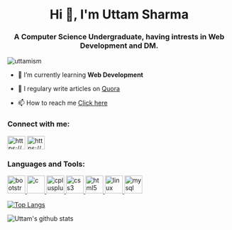 <h1 align="center">Hi 👋, I'm Uttam Sharma</h1>
<h3 align="center">A Computer Science Undergraduate, having intrests in Web Development and DM.</h3>

<p align="left"> <img src="https://komarev.com/ghpvc/?username=uttamism&label=Profile%20views&color=0e75b6&style=flat" alt="uttamism" /> </p>

- 🌱 I’m currently learning **Web Development**

- 📝 I regulary write articles on [Quora](Quora)

- 📫 How to reach me [Click here](uttamsharma3052@gmail.com)

<h3 align="left">Connect with me:</h3>
<p align="left">
<a href="https://dev.to/https://dev.to/uttmshrma" target="blank"><img align="center" src="https://cdn.jsdelivr.net/npm/simple-icons@3.0.1/icons/dev-dot-to.svg" alt="https://dev.to/uttmshrma" height="30" width="40" /></a>
<a href="https://linkedin.com/in/https://www.linkedin.com/in/uttam-sharma-640931183/" target="blank"><img align="center" src="https://cdn.jsdelivr.net/npm/simple-icons@3.0.1/icons/linkedin.svg" alt="https://www.linkedin.com/in/uttam-sharma-640931183/" height="30" width="40" /></a>
</p>

<h3 align="left">Languages and Tools:</h3>
<p align="left"> <a href="https://getbootstrap.com" target="_blank"> <img src="https://devicons.github.io/devicon/devicon.git/icons/bootstrap/bootstrap-plain.svg" alt="bootstrap" width="40" height="40"/> </a> <a href="https://www.cprogramming.com/" target="_blank"> <img src="https://devicons.github.io/devicon/devicon.git/icons/c/c-original.svg" alt="c" width="40" height="40"/> </a> <a href="https://www.w3schools.com/cpp/" target="_blank"> <img src="https://devicons.github.io/devicon/devicon.git/icons/cplusplus/cplusplus-original.svg" alt="cplusplus" width="40" height="40"/> </a> <a href="https://www.w3schools.com/css/" target="_blank"> <img src="https://devicons.github.io/devicon/devicon.git/icons/css3/css3-original-wordmark.svg" alt="css3" width="40" height="40"/> </a> <a href="https://www.w3.org/html/" target="_blank"> <img src="https://devicons.github.io/devicon/devicon.git/icons/html5/html5-original-wordmark.svg" alt="html5" width="40" height="40"/> </a> <a href="https://www.linux.org/" target="_blank"> <img src="https://devicons.github.io/devicon/devicon.git/icons/linux/linux-original.svg" alt="linux" width="40" height="40"/> </a> <a href="https://www.mysql.com/" target="_blank"> <img src="https://devicons.github.io/devicon/devicon.git/icons/mysql/mysql-original-wordmark.svg" alt="mysql" width="40" height="40"/> </a> </p>

[![Top Langs](https://github-readme-stats.vercel.app/api/top-langs/?username=uttamism&&theme=algolia&layout=compact)](https://github.com/uttamism/github-readme-stats)

![Uttam's github stats](https://github-readme-stats.vercel.app/api?username=uttamism&count_private=true&theme=react&show_icons=true)
